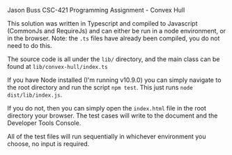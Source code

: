 Jason Buss
CSC-421
Programming Assignment - Convex Hull

This solution was written in Typescript and compiled to Javascript (CommonJs and RequireJs) and can either be run in a node environment, or in the browser. Note: the `.ts` files have already been compiled, you do not need to do this.

The source code is all under the `lib/` directory, and the main class can be found at `lib/convex-hull/index.ts`

If you have Node installed (I'm running v10.9.0) you can simply navigate to the root directory and run the script `npm test`. This just runs `node dist/lib/index.js`.

If you do not, then you can simply open the `index.html` file in the root directory your browser. The test cases will write to the document and the Developer Tools Console.

All of the test files will run sequentially in whichever environment you choose, no input is required.
